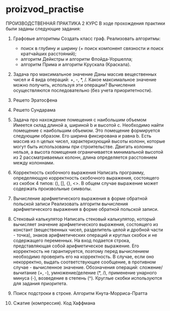 # proizvod_practise
ПРОИЗВОДСТВЕННАЯ ПРАКТИКА 2 КУРС
В ходе прохождения практики были заданы следующие задания:
1. Графовые алгоритмы
  Создать класс граф. Реализовать алгоритмы:
    - поиск в глубину и ширину (+ поиск компонент связности и поиск кратчайших расстояний);
    - алгоритм Дейкстры и алгоритм Флойда-Уоршелла;
    - алгоритм Прима и алгоритм Крускала (Краскала).
      
2. Задача про максимальное значение
  Даны массив вещественных чисел и 4 вида операций: +, -, *, /. Какое максимальное значение можно получить, используя эти операции? Вычисления осуществляются последовательно (без учета приоритетности).

3. Решето Эратосфена
   
4. Решето Сундарама
   
5. Задача про нахождение помещения с наибольшим объемом
  Имеется склад длиной a, шириной b и высотой c. Необходимо найти помещение с наибольшим объемом. Это помещение формируется следующим образом. Его ширина фиксирована и равна b. Есть массив из n целых чисел, характеризующий высоты колонн, которые могут быть использованы при строительстве. Двигать колонны нельзя, а высота помещения ограничивается минимальной высотой из 2 рассматриваемых колонн, длина определяется расстоянием между колоннами.

6. Корректность скобочного выражения
  Написать программу, определяющую корректность скобочного выражения, состоящего из скобок 4 типов: (), [], {}, <>. В общем случае выражение может содержать произвольные символы.

7. Вычисление арифметического выражения в форме обратной польской записи
  Реализовать алгоритм вычисления арифметического выражения в форме обратной польской записи.

8. Стековый калькулятор
  Написать стековый калькулятор, который вычисляет значение арифметического выражения, состоящего из констант (вещественных чисел, разделитель целой и дробной части - точка), знаков арифметических операций и круглых скобок и не содержащего переменных. На вход подается строка, представляющая собой арифметическое выражение. Его корректность не гарантируется, поэтому перед вычислением необходимо проверить его на корректность. В случае, если оно некорректно, выдать соответствующее сообщение, в противном случае - вычисленное значение. Обозначения операций: сложение/вычитание (+, -), умножение/деление (*, /), применение унарного минуса (-), возведение в степень (^). Круглые скобки используются для задания приоритета.

9. Поиск подстроки в строке. Алгоритм Кнута-Морриса-Пратта

10. Сжатие (компрессия). Код Хаффмана

